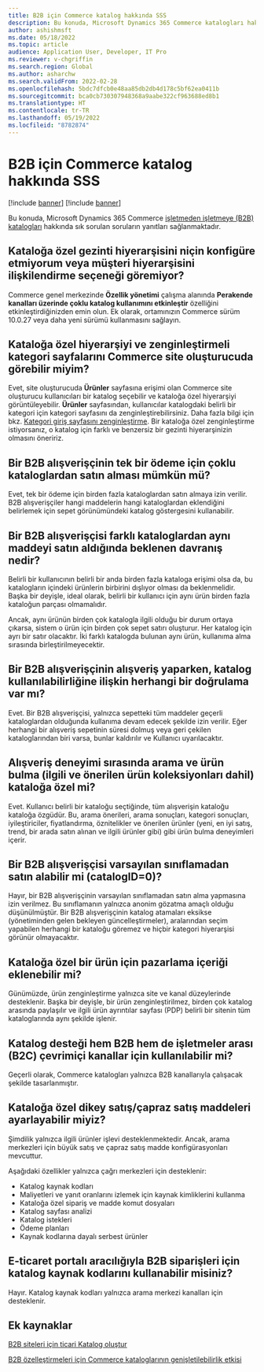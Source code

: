 ```yaml
---
title: B2B için Commerce katalog hakkında SSS
description: Bu konuda, Microsoft Dynamics 365 Commerce katalogları hakkında sık sorulan soruların yanıtları sağlanmaktadır.
author: ashishmsft
ms.date: 05/18/2022
ms.topic: article
audience: Application User, Developer, IT Pro
ms.reviewer: v-chgriffin
ms.search.region: Global
ms.author: asharchw
ms.search.validFrom: 2022-02-28
ms.openlocfilehash: 5bdc7dfcb0e48aa85db2db4d178c5bf62ea0411b
ms.sourcegitcommit: bca0cb730307948368a9aabe322cf963688ed8b1
ms.translationtype: HT
ms.contentlocale: tr-TR
ms.lasthandoff: 05/19/2022
ms.locfileid: "8782874"
---
```

# <a name="commerce-catalogs-for-b2b-faq"></a>B2B için Commerce katalog hakkında SSS

[!include [banner](includes/banner.md)]
[!include [banner](includes/preview-banner.md)]

Bu konuda, Microsoft Dynamics 365 Commerce [işletmeden işletmeye (B2B) katalogları](catalogs-b2b-sites.md) hakkında sık sorulan soruların yanıtları sağlanmaktadır.

## <a name="why-cant-i-configure-a-catalog-specific-navigation-hierarchy-or-see-an-option-to-associate-a-customer-hierarchy"></a>Kataloğa özel gezinti hiyerarşisini niçin konfigüre etmiyorum veya müşteri hiyerarşisini ilişkilendirme seçeneği göremiyor?

Commerce genel merkezinde **Özellik yönetimi** çalışma alanında **Perakende kanalları üzerinde çoklu katalog kullanımını etkinleştir** özelliğini etkinleştirdiğinizden emin olun. Ek olarak, ortamınızın Commerce sürüm 10.0.27 veya daha yeni sürümü kullanmasını sağlayın.

## <a name="can-i-view-the-catalog-specific-hierarchy-and-enrich-category-pages-in-commerce-site-builder"></a>Kataloğa özel hiyerarşiyi ve zenginleştirmeli kategori sayfalarını Commerce site oluşturucuda görebilir miyim?

Evet, site oluşturucuda **Ürünler** sayfasına erişimi olan Commerce site oluşturucu kullanıcıları bir katalog seçebilir ve kataloğa özel hiyerarşiyi görüntüleyebilir. **Ürünler** sayfasından, kullanıcılar katalogdaki belirli bir kategori için kategori sayfasını da zenginleştirebilirsiniz. Daha fazla bilgi için bkz. [Kategori giriş sayfasını zenginleştirme](enrich-category-page.md). Bir kataloğa özel zenginleştirme istiyorsanız, o katalog için farklı ve benzersiz bir gezinti hiyerarşinizin olmasını öneririz.

## <a name="can-a-b2b-shopper-purchase-from-multiple-catalogs-in-a-single-checkout"></a>Bir B2B alışverişçinin tek bir ödeme için çoklu kataloglardan satın alması mümkün mü?

Evet, tek bir ödeme için birden fazla kataloglardan satın almaya izin verilir. B2B alışverişçiler hangi maddelerin hangi kataloglardan eklendiğini belirlemek için sepet görünümündeki katalog göstergesini kullanabilir.

## <a name="if-a-b2b-shopper-purchases-the-same-item-from-different-catalogs-what-is-the-expected-behavior"></a>Bir B2B alışverişçisi farklı kataloglardan aynı maddeyi satın aldığında beklenen davranış nedir?

Belirli bir kullanıcının belirli bir anda birden fazla kataloga erişimi olsa da, bu katalogların içindeki ürünlerin birbirini dışlıyor olması da beklenmelidir. Başka bir deyişle, ideal olarak, belirli bir kullanıcı için aynı ürün birden fazla kataloğun parçası olmamalıdır.

Ancak, aynı ürünün birden çok katalogla ilgili olduğu bir durum ortaya çıkarsa, sistem o ürün için birden çok sepet satırı oluşturur. Her katalog için ayrı bir satır olacaktır. İki farklı katalogda bulunan aynı ürün, kullanıma alma sırasında birleştirilmeyecektir.

## <a name="when-a-b2b-shopper-is-shopping-is-there-any-validation-for-catalog-availability"></a>Bir B2B alışverişçinin alışveriş yaparken, katalog kullanılabilirliğine ilişkin herhangi bir doğrulama var mı?

Evet. Bir B2B alışverişçisi, yalnızca sepetteki tüm maddeler geçerli kataloglardan olduğunda kullanıma devam edecek şekilde izin verilir. Eğer herhangi bir alışveriş sepetinin süresi dolmuş veya geri çekilen kataloglarından biri varsa, bunlar kaldırılır ve Kullanıcı uyarılacaktır.

## <a name="during-the-shopping-experience-are-search-and-product-discovery-including-related-and-recommended-product-collections-catalog-specific"></a>Alışveriş deneyimi sırasında arama ve ürün bulma (ilgili ve önerilen ürün koleksiyonları dahil) kataloğa özel mi?

Evet. Kullanıcı belirli bir kataloğu seçtiğinde, tüm alışverişin kataloğu kataloğa özgüdür. Bu, arama önerileri, arama sonuçları, kategori sonuçları, iyileştiriciler, fiyatlandırma, öznitelikler ve önerilen ürünler (yeni, en iyi satış, trend, bir arada satın alınan ve ilgili ürünler gibi) gibi ürün bulma deneyimleri içerir.

## <a name="can-a-b2b-shopper-purchase-from-the-default-assortment-catalogid0"></a>Bir B2B alışverişçisi varsayılan sınıflamadan satın alabilir mi (catalogID=0)?

Hayır, bir B2B alışverişçinin varsayılan sınıflamadan satın alma yapmasına izin verilmez. Bu sınıflamanın yalnızca anonim gözatma amaçlı olduğu düşünülmüştür. Bir B2B alışverişçinin katalog atamaları eksikse (yönetiminden gelen bekleyen güncelleştirmeler), aralarından seçim yapabilen herhangi bir kataloğu göremez ve hiçbir kategori hiyerarşisi görünür olmayacaktır.

## <a name="can-marketing-content-be-curated-for-a-product-that-is-specific-to-a-catalog"></a>Kataloğa özel bir ürün için pazarlama içeriği eklenebilir mi?

Günümüzde, ürün zenginleştirme yalnızca site ve kanal düzeylerinde desteklenir. Başka bir deyişle, bir ürün zenginleştirilmez, birden çok katalog arasında paylaşılır ve ilgili ürün ayrıntılar sayfası (PDP) belirli bir sitenin tüm kataloglarında aynı şekilde işlenir.

## <a name="is-catalog-support-available-for-both-b2b-and-business-to-consumer-b2c-online-channels"></a>Katalog desteği hem B2B hem de işletmeler arası (B2C) çevrimiçi kanallar için kullanılabilir mi?

Geçerli olarak, Commerce katalogları yalnızca B2B kanallarıyla çalışacak şekilde tasarlanmıştır.

## <a name="can-we-set-up-catalog-specific-upsellcross-sell-items"></a>Kataloğa özel dikey satış/çapraz satış maddeleri ayarlayabilir miyiz?

Şimdilik yalnızca ilgili ürünler işlevi desteklenmektedir. Ancak, arama merkezleri için büyük satış ve çapraz satış madde konfigürasyonları mevcuttur.

Aşağıdaki özellikler yalnızca çağrı merkezleri için desteklenir:

- Katalog kaynak kodları
- Maliyetleri ve yanıt oranlarını izlemek için kaynak kimliklerini kullanma
- Kataloğa özel sipariş ve madde komut dosyaları
- Katalog sayfası analizi
- Katalog istekleri
- Ödeme planları
- Kaynak kodlarına dayalı serbest ürünler

## <a name="can-we-use-catalog-source-codes-for-b2b-orders-through-the-e-commerce-portal"></a>E-ticaret portalı aracılığıyla B2B siparişleri için katalog kaynak kodlarını kullanabilir misiniz?

Hayır. Katalog kaynak kodları yalnızca arama merkezi kanalları için desteklenir.

## <a name="additional-resources"></a>Ek kaynaklar

[B2B siteleri için ticari Katalog oluştur](catalogs-b2b-sites.md)

[B2B özelleştirmeleri için Commerce kataloglarının genişletilebilirlik etkisi](catalogs-b2b-sites-dev.md)
